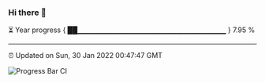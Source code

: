 ### Hi there 👋

⏳ Year progress { ██▁▁▁▁▁▁▁▁▁▁▁▁▁▁▁▁▁▁▁▁▁▁▁▁▁▁▁▁ } 7.95 %

---

⏰ Updated on Sun, 30 Jan 2022 00:47:47 GMT

![Progress Bar CI](https://github.com/liununu/liununu/workflows/Progress%20Bar%20CI/badge.svg)
